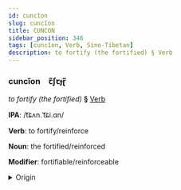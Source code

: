 ```yaml
---
id: cuncîon
slug: cuncîon
title: CUNCON
sidebar_position: 346
tags: [cuncîon, Verb, Sino-Tibetan]
description: to fortify (the fortified) § Verb
---
```


### cuncîon&emsp;<span kind="abugida">ꞇ̃ʃꞇɟɽ̃</span>

*to fortify (the fortified)* **§** [Verb](../../tags/Verb)

**IPA**: /t͡ɕʌn.ˈt͡ɕi.ɑn/

**Verb**: to fortify/reinforce

**Noun**: the fortified/reinforced

**Modifier**: fortifiable/reinforceable

<details>
    <summary>Origin</summary>
    Mandarin 增強 zēngqiáng /tsəŋ.tɕʰjaŋ/<br/>
    <em>Sino-Tibetan Language Family</em>
</details>